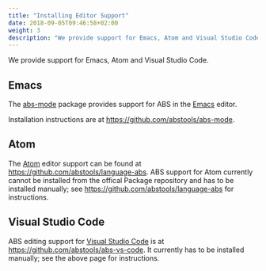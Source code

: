 ```yaml
---
title: "Installing Editor Support"
date: 2018-09-05T09:46:58+02:00
weight: 3
description: "We provide support for Emacs, Atom and Visual Studio Code."
---
```


We provide support for Emacs, Atom and Visual Studio Code.

## Emacs

The [abs-mode](https://github.com/abstools/abs-mode "Emacs abs-mode") package
provides support for ABS in the [Emacs](https://www.gnu.org/software/emacs/ "Emacs homepage") editor.

Installation instructions are at https://github.com/abstools/abs-mode.


## Atom

The [Atom](https://atom.io "Atom homepage") editor support can be found at
https://github.com/abstools/language-abs.  ABS support for Atom currently
cannot be installed from the offical Package repository and has to be
installed manually; see https://github.com/abstools/language-abs for
instructions.

## Visual Studio Code

ABS editing support for [Visual Studio Code](https://code.visualstudio.com "Visual Studio Code homepage") is at https://github.com/abstools/abs-vs-code.  It currently has to be installed manually; see the above page for instructions.

